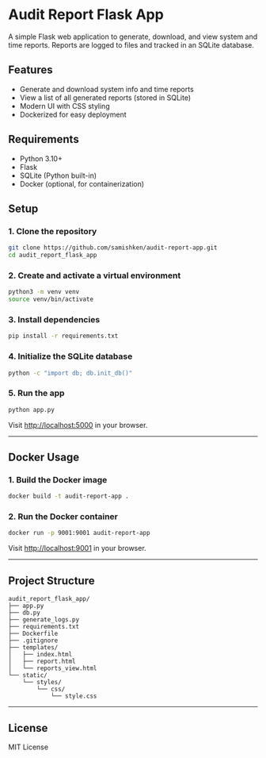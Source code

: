 # Audit Report Flask App

A simple Flask web application to generate, download, and view system and time reports. Reports are logged to files and tracked in an SQLite database.

## Features

- Generate and download system info and time reports
- View a list of all generated reports (stored in SQLite)
- Modern UI with CSS styling
- Dockerized for easy deployment

## Requirements

- Python 3.10+
- Flask
- SQLite (Python built-in)
- Docker (optional, for containerization)

## Setup

### 1. Clone the repository

```sh
git clone https://github.com/samishken/audit-report-app.git
cd audit_report_flask_app
```

### 2. Create and activate a virtual environment

```sh
python3 -m venv venv
source venv/bin/activate
```

### 3. Install dependencies

```sh
pip install -r requirements.txt
```

### 4. Initialize the SQLite database

```sh
python -c "import db; db.init_db()"
```

### 5. Run the app

```sh
python app.py
```

Visit [http://localhost:5000](http://localhost:5000) in your browser.

---

## Docker Usage

### 1. Build the Docker image

```sh
docker build -t audit-report-app .
```

### 2. Run the Docker container

```sh
docker run -p 9001:9001 audit-report-app
```

Visit [http://localhost:9001](http://localhost:9001) in your browser.

---

## Project Structure

```
audit_report_flask_app/
├── app.py
├── db.py
├── generate_logs.py
├── requirements.txt
├── Dockerfile
├── .gitignore
├── templates/
│   ├── index.html
│   ├── report.html
│   └── reports_view.html
└── static/
    └── styles/
        └── css/
            └── style.css
```

---

## License

MIT License